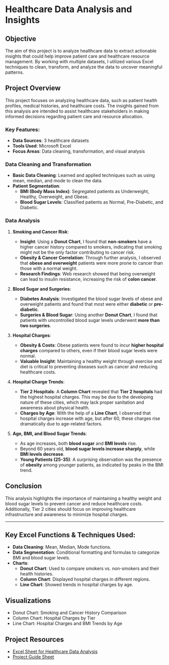 # Healthcare Data Analysis and Insights

## Objective
The aim of this project is to analyze healthcare data to extract actionable insights that could help improve patient care and healthcare resource management. By working with multiple datasets, I utilized various Excel techniques to clean, transform, and analyze the data to uncover meaningful patterns.

## Project Overview
This project focuses on analyzing healthcare data, such as patient health profiles, medical histories, and healthcare costs. The insights gained from this analysis are intended to assist healthcare stakeholders in making informed decisions regarding patient care and resource allocation.

### Key Features:
- **Data Sources**: 3 healthcare datasets
- **Tools Used**: Microsoft Excel
- **Focus Areas**: Data cleaning, transformation, and visual analysis

### Data Cleaning and Transformation
- **Basic Data Cleaning**: Learned and applied techniques such as using mean, median, and mode to clean the data.
- **Patient Segmentation**:
  - **BMI (Body Mass Index)**: Segregated patients as Underweight, Healthy, Overweight, and Obese.
  - **Blood Sugar Levels**: Classified patients as Normal, Pre-Diabetic, and Diabetic.
  
### Data Analysis
1. **Smoking and Cancer Risk**:
   - **Insight**: Using a **Donut Chart**, I found that **non-smokers** have a higher cancer history compared to smokers, indicating that smoking might not be the only factor contributing to cancer risk.
   - **Obesity & Cancer Correlation**: Through further analysis, I observed that **obese and overweight** patients were more prone to cancer than those with a normal weight.
   - **Research Findings**: Web research showed that being overweight can lead to insulin resistance, increasing the risk of **colon cancer**.
   
2. **Blood Sugar and Surgeries**:
   - **Diabetes Analysis**: Investigated the blood sugar levels of obese and overweight patients and found that most were either **diabetic** or **pre-diabetic**.
   - **Surgeries & Blood Sugar**: Using another **Donut Chart**, I found that patients with uncontrolled blood sugar levels underwent **more than two surgeries**.

3. **Hospital Charges**:
   - **Obesity & Costs**: Obese patients were found to incur **higher hospital charges** compared to others, even if their blood sugar levels were normal.
   - **Valuable Insight**: Maintaining a healthy weight through exercise and diet is critical to preventing diseases such as cancer and reducing healthcare costs.

4. **Hospital Charge Trends**:
   - **Tier 2 Hospitals**: A **Column Chart** revealed that **Tier 2 hospitals** had the highest hospital charges. This may be due to the developing nature of these cities, which may lack proper sanitation and awareness about physical health.
   - **Charges by Age**: With the help of a **Line Chart**, I observed that hospital charges increase with age, but after 60, these charges rise dramatically due to age-related factors.

5. **Age, BMI, and Blood Sugar Trends**:
   - As age increases, both **blood sugar** and **BMI levels** rise.
   - Beyond 60 years old, **blood sugar levels increase sharply**, while **BMI levels decrease**.
   - **Young Patients (25-35)**: A surprising observation was the presence of **obesity** among younger patients, as indicated by peaks in the BMI trend.

## Conclusion
This analysis highlights the importance of maintaining a healthy weight and blood sugar levels to prevent cancer and reduce healthcare costs. Additionally, Tier 2 cities should focus on improving healthcare infrastructure and awareness to minimize hospital charges.

---

## Key Excel Functions & Techniques Used:
- **Data Cleaning**: Mean, Median, Mode functions.
- **Data Segmentation**: Conditional formatting and formulas to categorize BMI and blood sugar levels.
- **Charts**:
  - **Donut Chart**: Used to compare smokers vs. non-smokers and their health histories.
  - **Column Chart**: Displayed hospital charges in different regions.
  - **Line Chart**: Showed trends in hospital charges by age.

## Visualizations
- Donut Chart: Smoking and Cancer History Comparison
- Column Chart: Hospital Charges by Tier
- Line Chart: Hospital Charges and BMI Trends by Age

## Project Resources
- [Excel Sheet for Healthcare Data Analysis](#https://github.com/vignesh4005/Excel_Healthcare_Data_Analysis/blob/main/Healthcare%20Analysis%20Project%20Guide%20Sheet.pdf) <!-- Replace with the actual link -->
- [Project Guide Sheet](#) <!-- Replace with the actual link -->
